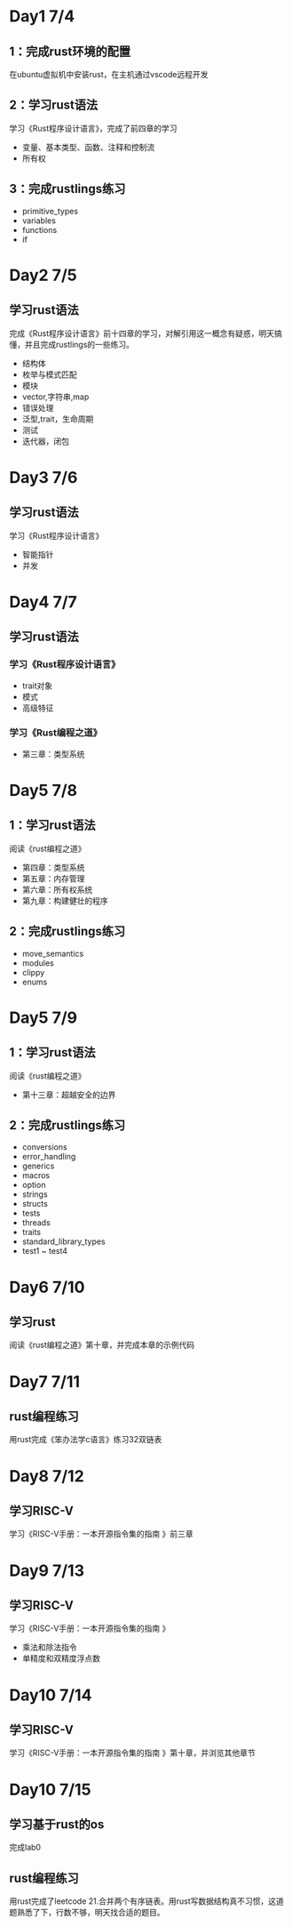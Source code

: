 # Day1 7/4
## 1：完成rust环境的配置
在ubuntu虚拟机中安装rust，在主机通过vscode远程开发
## 2：学习rust语法
学习《Rust程序设计语言》，完成了前四章的学习
+ 变量、基本类型、函数、注释和控制流
+ 所有权
## 3：完成rustlings练习
+ primitive_types
+ variables
+ functions
+ if


# Day2 7/5
## 学习rust语法
完成《Rust程序设计语言》前十四章的学习，对解引用这一概念有疑惑，明天搞懂，并且完成rustlings的一些练习。
+ 结构体
+ 枚举与模式匹配
+ 模块
+ vector,字符串,map
+ 错误处理
+ 泛型,trait，生命周期
+ 测试
+ 迭代器，闭包

# Day3 7/6
## 学习rust语法
学习《Rust程序设计语言》
+ 智能指针
+ 并发

# Day4 7/7
## 学习rust语法
### 学习《Rust程序设计语言》
+ trait对象
+ 模式
+ 高级特征
### 学习《Rust编程之道》
+ 第三章：类型系统

# Day5 7/8
## 1：学习rust语法
阅读《rust编程之道》
+ 第四章：类型系统
+ 第五章：内存管理
+ 第六章：所有权系统
+ 第九章：构建健壮的程序
## 2：完成rustlings练习
+ move_semantics
+ modules
+ clippy
+ enums

# Day5 7/9
## 1：学习rust语法
阅读《rust编程之道》
+ 第十三章：超越安全的边界
## 2：完成rustlings练习
+ conversions
+ error_handling
+ generics
+ macros
+ option
+ strings
+ structs
+ tests
+ threads
+ traits
+ standard_library_types
+ test1 ~ test4

# Day6 7/10
## 学习rust
阅读《rust编程之道》第十章，并完成本章的示例代码


# Day7 7/11
## rust编程练习
用rust完成《笨办法学c语言》练习32双链表

# Day8 7/12
## 学习RISC-V
学习《RISC-V手册：一本开源指令集的指南 》前三章

# Day9 7/13
## 学习RISC-V
学习《RISC-V手册：一本开源指令集的指南 》
+ 乘法和除法指令
+ 单精度和双精度浮点数

# Day10 7/14
## 学习RISC-V
学习《RISC-V手册：一本开源指令集的指南 》第十章，并浏览其他章节

# Day10 7/15
## 学习基于rust的os
完成lab0
## rust编程练习
用rust完成了leetcode 21.合并两个有序链表。用rust写数据结构真不习惯，这道题熟悉了下，行数不够，明天找合适的题目。



